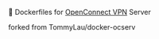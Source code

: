 :whale: Dockerfiles for [OpenConnect VPN](http://www.infradead.org/ocserv/index.html) Server

forked from TommyLau/docker-ocserv
